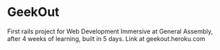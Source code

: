 GeekOut
=======

First rails project for Web Development Immersive at General Assembly, after 4 weeks of learning, built in 5 days. Link at geekout.heroku.com

